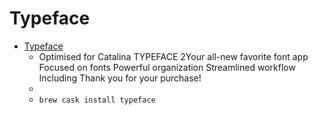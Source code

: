 # Typeface
- [Typeface](https://typefaceapp.com/)
  -  Optimised for Catalina TYPEFACE 2Your all-new favorite font app Focused on fonts Powerful organization Streamlined workflow Including Thank you for your purchase!
  - 
  - `brew cask install typeface`
